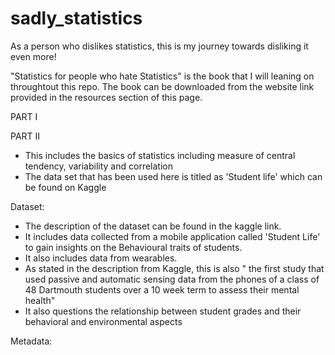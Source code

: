 # sadly_statistics
As a person who dislikes statistics, this is my journey towards disliking it even more!

"Statistics for people who hate Statistics" is the book that I will leaning on throughtout this repo. The book can be downloaded from the website link provided in the resources section of this page.

PART I

PART II
- This includes the basics of statistics including measure of central tendency, variability and correlation
- The data set that has been used here is titled as 'Student life' which can be found on Kaggle

Dataset:
- The description of the dataset can be found in the kaggle link.
- It includes data collected from a mobile application called 'Student Life' to gain insights on the Behavioural traits of students.
- It also includes data from wearables.
- As stated in the description from Kaggle, this is also " the first study that used
 passive and automatic sensing data from the phones of a class of 48 Dartmouth students over a 10 week term to assess their mental health"
- It also questions the relationship between student grades and their behavioral and environmental aspects

Metadata:

